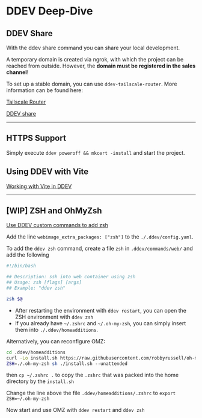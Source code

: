 # DDEV Deep-Dive

## DDEV Share

With the ddev share command you can share your local development.

A temporary domain is created via ngrok, with which the project can be reached from outside. However, the **domain must be registered in the sales channel**!

To set up a stable domain, you can use `ddev-tailscale-router`. More information can be found here:

[Tailscale Router](https://ddev.com/blog/tailscale-router-ddev-addon/)

[DDEV share](https://ddev.com/blog/sharing-a-ddev-local-project-with-other-collaborators/)

---

## HTTPS Support

Simply execute `ddev poweroff && mkcert -install` and start the project.

## Using DDEV with Vite

[Working with Vite in DDEV](https://ddev.com/blog/working-with-vite-in-ddev/ )

---

## [WIP] ZSH and OhMyZsh

[Use DDEV custom commands to add zsh](https://ddev.com/blog/oh-my-zsh-using-custom-commands-and-other-goodies-to-add-to-ddev/)

Add the line `webimage_extra_packages: ["zsh"]` to the `./.ddev/config.yaml`.

To add the `ddev zsh` command, create a file `zsh` in `.ddev/commands/web/` and add the following

```bash
#!/bin/bash

## Description: ssh into web container using zsh
## Usage: zsh [flags] [args]
## Example: "ddev zsh"

zsh $@
```

- After restarting the environment with `ddev restart`, you can open the ZSH environment with `ddev zsh`
- If you already have `~/.zshrc` and `~/.oh-my-zsh`, you can simply insert them into `./.ddev/homeadditions`.

Alternatively, you can reconfigure OMZ:

```bash
cd .ddev/homeadditions
curl -Lo install.sh https://raw.githubusercontent.com/robbyrussell/oh-my-zsh/master/tools/install.sh
ZSH=./.oh-my-zsh sh ./install.sh --unattended
```

then `cp ~/.zshrc .` to copy the `.zshrc` that was packed into the home directory by the `install.sh`

Change the line above the file `.ddev/homeadditions/.zshrc` to `export ZSH=~/.oh-my-zsh`

Now start and use OMZ with `ddev restart` and `ddev zsh`